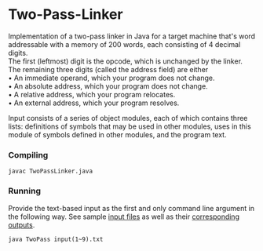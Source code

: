 # Two-Pass-Linker


Implementation of a two-pass linker in Java for a target machine that's word addressable with a memory of 200 words, each consisting of 4 decimal digits.  
The first (leftmost) digit is the opcode, which is unchanged by the linker. The remaining three digits (called the address
field) are either  
• An immediate operand, which your program does not change.  
• An absolute address, which your program does not change.  
• A relative address, which your program relocates.  
• An external address, which your program resolves.  
  
Input consists of a series of object modules, each of which contains three lists: definitions of symbols that may be
used in other modules, uses in this module of symbols defined in other modules, and the program text.
  
### Compiling
```
javac TwoPassLinker.java
```

### Running
Provide the text-based input as the first and only command line argument in the following way. See sample [input files](/input) as well as their [corresponding outputs](/output).
```
java TwoPass input(1~9).txt
```
